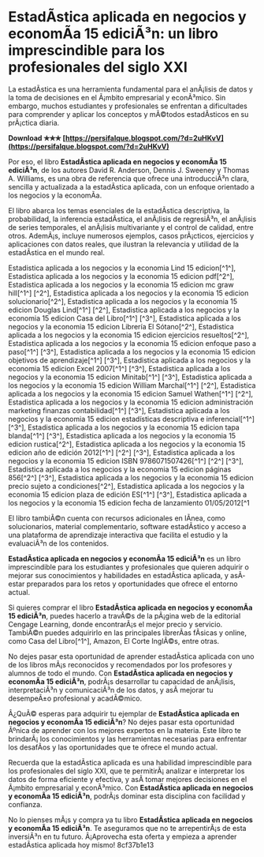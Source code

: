 
 
# EstadÃ­stica aplicada en negocios y economÃ­a 15 ediciÃ³n: un libro imprescindible para los profesionales del siglo XXI
  
La estadÃ­stica es una herramienta fundamental para el anÃ¡lisis de datos y la toma de decisiones en el Ã¡mbito empresarial y econÃ³mico. Sin embargo, muchos estudiantes y profesionales se enfrentan a dificultades para comprender y aplicar los conceptos y mÃ©todos estadÃ­sticos en su prÃ¡ctica diaria.
 
**Download ✯✯✯ [https://persifalque.blogspot.com/?d=2uHKvV](https://persifalque.blogspot.com/?d=2uHKvV)**


  
Por eso, el libro **EstadÃ­stica aplicada en negocios y economÃ­a 15 ediciÃ³n**, de los autores David R. Anderson, Dennis J. Sweeney y Thomas A. Williams, es una obra de referencia que ofrece una introducciÃ³n clara, sencilla y actualizada a la estadÃ­stica aplicada, con un enfoque orientado a los negocios y la economÃ­a.
  
El libro abarca los temas esenciales de la estadÃ­stica descriptiva, la probabilidad, la inferencia estadÃ­stica, el anÃ¡lisis de regresiÃ³n, el anÃ¡lisis de series temporales, el anÃ¡lisis multivariante y el control de calidad, entre otros. AdemÃ¡s, incluye numerosos ejemplos, casos prÃ¡cticos, ejercicios y aplicaciones con datos reales, que ilustran la relevancia y utilidad de la estadÃ­stica en el mundo real.
 
Estadistica aplicada a los negocios y la economia Lind 15 edicion[^1^],  Estadistica aplicada a los negocios y la economia 15 edicion pdf[^2^],  Estadistica aplicada a los negocios y la economia 15 edicion mc graw hill[^1^] [^2^],  Estadistica aplicada a los negocios y la economia 15 edicion solucionario[^2^],  Estadistica aplicada a los negocios y la economia 15 edicion Douglas Lind[^1^] [^2^],  Estadistica aplicada a los negocios y la economia 15 edicion Casa del Libro[^1^] [^3^],  Estadistica aplicada a los negocios y la economia 15 edicion Librería El Sótano[^2^],  Estadistica aplicada a los negocios y la economia 15 edicion ejercicios resueltos[^2^],  Estadistica aplicada a los negocios y la economia 15 edicion enfoque paso a paso[^1^] [^3^],  Estadistica aplicada a los negocios y la economia 15 edicion objetivos de aprendizaje[^1^] [^3^],  Estadistica aplicada a los negocios y la economia 15 edicion Excel 2007[^1^] [^3^],  Estadistica aplicada a los negocios y la economia 15 edicion Minitab[^1^] [^3^],  Estadistica aplicada a los negocios y la economia 15 edicion William Marchal[^1^] [^2^],  Estadistica aplicada a los negocios y la economia 15 edicion Samuel Wathen[^1^] [^2^],  Estadistica aplicada a los negocios y la economia 15 edicion administración marketing finanzas contabilidad[^1^] [^3^],  Estadistica aplicada a los negocios y la economia 15 edicion estadísticas descriptiva e inferencial[^1^] [^3^],  Estadistica aplicada a los negocios y la economia 15 edicion tapa blanda[^1^] [^3^],  Estadistica aplicada a los negocios y la economia 15 edicion rustica[^2^],  Estadistica aplicada a los negocios y la economia 15 edicion año de edición 2012[^1^] [^2^] [^3^],  Estadistica aplicada a los negocios y la economia 15 edicion ISBN 9786071507426[^1^] [^2^] [^3^],  Estadistica aplicada a los negocios y la economia 15 edicion páginas 856[^2^] [^3^],  Estadistica aplicada a los negocios y la economia 15 edicion precio sujeto a condiciones[^2^],  Estadistica aplicada a los negocios y la economia 15 edicion plaza de edición ES[^1^] [^3^],  Estadistica aplicada a los negocios y la economia 15 edicion fecha de lanzamiento 01/05/2012[^1
  
El libro tambiÃ©n cuenta con recursos adicionales en lÃ­nea, como solucionarios, material complementario, software estadÃ­stico y acceso a una plataforma de aprendizaje interactiva que facilita el estudio y la evaluaciÃ³n de los contenidos.
  
**EstadÃ­stica aplicada en negocios y economÃ­a 15 ediciÃ³n** es un libro imprescindible para los estudiantes y profesionales que quieren adquirir o mejorar sus conocimientos y habilidades en estadÃ­stica aplicada, y asÃ­ estar preparados para los retos y oportunidades que ofrece el entorno actual.
  
Si quieres comprar el libro **EstadÃ­stica aplicada en negocios y economÃ­a 15 ediciÃ³n**, puedes hacerlo a travÃ©s de la pÃ¡gina web de la editorial Cengage Learning, donde encontrarÃ¡s el mejor precio y servicio. TambiÃ©n puedes adquirirlo en las principales librerÃ­as fÃ­sicas y online, como Casa del Libro[^1^], Amazon, El Corte InglÃ©s, entre otras.
  
No dejes pasar esta oportunidad de aprender estadÃ­stica aplicada con uno de los libros mÃ¡s reconocidos y recomendados por los profesores y alumnos de todo el mundo. Con **EstadÃ­stica aplicada en negocios y economÃ­a 15 ediciÃ³n**, podrÃ¡s desarrollar tu capacidad de anÃ¡lisis, interpretaciÃ³n y comunicaciÃ³n de los datos, y asÃ­ mejorar tu desempeÃ±o profesional y acadÃ©mico.
  
Â¿QuÃ© esperas para adquirir tu ejemplar de **EstadÃ­stica aplicada en negocios y economÃ­a 15 ediciÃ³n**? No dejes pasar esta oportunidad Ãºnica de aprender con los mejores expertos en la materia. Este libro te brindarÃ¡ los conocimientos y las herramientas necesarias para enfrentar los desafÃ­os y las oportunidades que te ofrece el mundo actual.
  
Recuerda que la estadÃ­stica aplicada es una habilidad imprescindible para los profesionales del siglo XXI, que te permitirÃ¡ analizar e interpretar los datos de forma eficiente y efectiva, y asÃ­ tomar mejores decisiones en el Ã¡mbito empresarial y econÃ³mico. Con **EstadÃ­stica aplicada en negocios y economÃ­a 15 ediciÃ³n**, podrÃ¡s dominar esta disciplina con facilidad y confianza.
  
No lo pienses mÃ¡s y compra ya tu libro **EstadÃ­stica aplicada en negocios y economÃ­a 15 ediciÃ³n**. Te aseguramos que no te arrepentirÃ¡s de esta inversiÃ³n en tu futuro. Â¡Aprovecha esta oferta y empieza a aprender estadÃ­stica aplicada hoy mismo!
 8cf37b1e13
 
